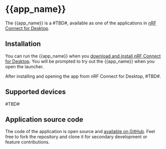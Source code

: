 # {{app_name}}

The {{app_name}} is a #TBD#, available as one of the applications in [nRF Connect for Desktop](https://docs.nordicsemi.com/bundle/nrf-connect-desktop/page/index.html).

## Installation

You can run the {{app_name}} when you [download and install nRF Connect for Desktop](https://www.nordicsemi.com/Products/Development-tools/nRF-Connect-for-Desktop/Download).
You will be prompted to try out the {{app_name}} when you open the launcher.

After installing and opening the app from nRF Connect for Desktop, #TBD#.

## Supported devices

#TBD#

## Application source code

The code of the application is open source and [available on GitHub](https://github.com/NordicSemiconductor/pc-nrfconnect-matter-cluster-editor).
Feel free to fork the repository and clone it for secondary development or feature contributions.
